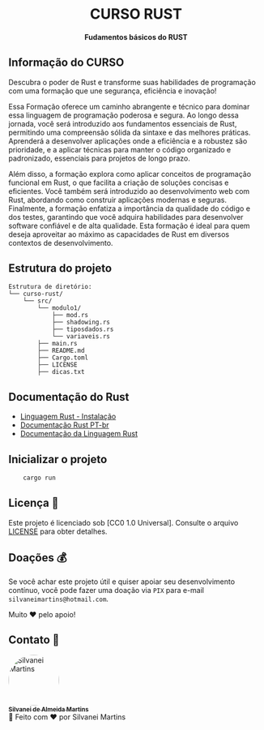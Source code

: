 <h1 align="center">
    CURSO RUST
</h1>

<h4 align="center">
    Fudamentos básicos do RUST
</h4>

## Informação do CURSO

Descubra o poder de Rust e transforme suas habilidades de programação com uma formação que une segurança, eficiência e inovação!

Essa Formação oferece um caminho abrangente e técnico para dominar essa linguagem de programação poderosa e segura. Ao longo dessa jornada, você será introduzido aos fundamentos essenciais de Rust, permitindo uma compreensão sólida da sintaxe e das melhores práticas. Aprenderá a desenvolver aplicações onde a eficiência e a robustez são prioridade, e a aplicar técnicas para manter o código organizado e padronizado, essenciais para projetos de longo prazo.

Além disso, a formação explora como aplicar conceitos de programação funcional em Rust, o que facilita a criação de soluções concisas e eficientes. Você também será introduzido ao desenvolvimento web com Rust, abordando como construir aplicações modernas e seguras. Finalmente, a formação enfatiza a importância da qualidade do código e dos testes, garantindo que você adquira habilidades para desenvolver software confiável e de alta qualidade. Esta formação é ideal para quem deseja aproveitar ao máximo as capacidades de Rust em diversos contextos de desenvolvimento.

## Estrutura do projeto

```plaintext
Estrutura de diretório:
└── curso-rust/
    └── src/
        └── modulo1/
            ├── mod.rs
            ├── shadowing.rs
            ├── tiposdados.rs
            └── variaveis.rs
        ├── main.rs
        ├── README.md
        ├── Cargo.toml
        ├── LICENSE
        ├── dicas.txt
```

## Documentação do Rust

- [Linguagem Rust - Instalação](https://www.rust-lang.org/)
- [Documentação Rust PT-br](https://rust-br.github.io/rust-book-pt-br/ch03-05-control-flow.html)
- [Documentação da Linguagem Rust](https://doc.rust-lang.org/nightly/edition-guide/introduction.html)

## Inicializar o projeto

```bash
    cargo run
```

## Licença 📝

Este projeto é licenciado sob [CC0 1.0 Universal]. Consulte o arquivo [LICENSE](https://github.com/SilvaneiMartins/validacao-email-rust/blob/master/LICENSE) para obter detalhes.

## Doações 💰

Se você achar este projeto útil e quiser apoiar seu desenvolvimento contínuo, você pode fazer uma doação via `PIX` para e-mail `silvaneimartins@hotmail.com`.

Muito ❤️ pelo apoio!

## Contato 📩

<a href="https://github.com/SilvaneiMartins">
    <img
        style="border-radius:50%"
        src="https://github.com/SilvaneiMartins.png"
        width="100px;"
        alt="Silvanei Martins"
    />
    <br />
    <sub>
        <b>Silvanei de Almeida Martins</b>
    </sub>
</a>
     <a href="https://github.com/SilvaneiMartins" title="Silvanei martins" >
 </a>
<br />
🚀 Feito com ❤️ por Silvanei Martins
